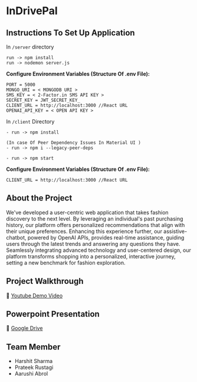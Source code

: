 # InDrivePal

## Instructions To Set Up Application

In ```/server``` directory
```
run -> npm install
run -> nodemon server.js
```

<b> Configure Environment Variables (Structure Of .env File): </b>

```
PORT = 5000
MONGO_URI = < MONGODB URI >
SMS_KEY = < 2-Factor.in SMS API KEY >
SECRET_KEY = JWT_SECRET_KEY_
CLIENT_URL = http://localhost:3000 //React URL
OPENAI_API_KEY = < OPEN API KEY >
```

In ```/client``` Directory
```
- run -> npm install

(In case Of Peer Dependency Issues In Material UI )
- run -> npm i --legacy-peer-deps

- run -> npm start
```

<b> Configure Environment Variables (Structure Of .env File): </b>

```
CLIENT_URL = http://localhost:3000 //React URL
```

## About the Project
We've developed a user-centric web application that takes fashion discovery to the next level. By leveraging an individual's past purchasing history, our platform offers personalized recommendations that align with their unique preferences. Enhancing this experience further, our assistive-chatbot, powered by OpenAI APIs, provides real-time assistance, guiding users through the latest trends and answering any questions they have. Seamlessly integrating advanced technology and user-centered design, our platform transforms shopping into a personalized, interactive journey, setting a new benchmark for fashion exploration.
 


## Project Walkthrough
🔗 [Youtube Demo Video]()

## Powerpoint Presentation
🔗 [Google Drive]()


## Team Member
<ul>
  <li>Harshit Sharma</li>
  <li>Prateek Rustagi</li>
  <li>Aarushi Abrol</li>
</ul>

